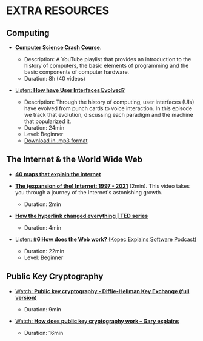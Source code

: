 # EXTRA RESOURCES

## Computing

  - [**Computer Science Crash Course**](https://www.youtube.com/playlist?list=PL8dPuuaLjXtNlUrzyH5r6jN9ulIgZBpdo). 
    - Description: A YouTube playlist that provides an introduction to the history of computers, the basic elements of programming and the basic components of computer hardware.
    - Duration: 8h (40 videos)

  - [Listen: **How have User Interfaces Evolved?**](http://kopec.live/episode/39fd279799594649/how-have-uis-evolved-)
    - Description: Through the history of computing, user interfaces (UIs) have evolved from punch cards to voice interaction. In this episode we track that evolution, discussing each paradigm and the machine that popularized it. 
    - Duration: 24min
    - Level: Beginner
    - [Download in .mp3 format](https://pdcn.co/e/pinecast.com/listen/39fd2797-9959-4649-987e-e61dff48ccc8.mp3?source=direct&download&ext=asset.mp3)


## The Internet & the World Wide Web

- [**40 maps that explain the internet**](https://www.vox.com/a/internet-maps)

- [**The (expansion of the) Internet: 1997 - 2021**](https://www.youtube.com/watch?v=-L1Zs_1VPXA) (2min). This video takes you through a journey of the Internet's astonishing growth.
  - Duration: 2min

- [**How the hyperlink changed everything | TED series**](https://www.youtube.com/watch?v=3Va3oY8pfSI)
  - Duration: 4min

- [Listen: **#6 How does the Web work?** (Kopec Explains Software Podcast)](http://kopec.live/episode/faffaffb63e34c2c/how-does-the-web-work-)
  - Duration: 22min
  - Level: Beginner

## Public Key Cryptography

- [Watch: **Public key cryptography - Diffie-Hellman Key Exchange (full version)**](https://www.youtube.com/watch?v=YEBfamv-_do)
  - Duration: 9min

- [Watch: **How does public key cryptography work – Gary explains**](https://www.youtube.com/watch?v=rLiEA06Bcic)
  - Duration: 16min